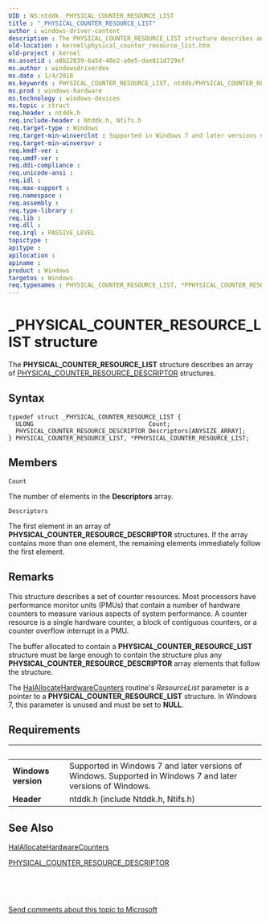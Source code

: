 ```yaml
---
UID : NS:ntddk._PHYSICAL_COUNTER_RESOURCE_LIST
title : "_PHYSICAL_COUNTER_RESOURCE_LIST"
author : windows-driver-content
description : The PHYSICAL_COUNTER_RESOURCE_LIST structure describes an array of PHYSICAL_COUNTER_RESOURCE_DESCRIPTOR structures.
old-location : kernel\physical_counter_resource_list.htm
old-project : kernel
ms.assetid : a8b22839-6a5d-48e2-a0e5-dae811d729ef
ms.author : windowsdriverdev
ms.date : 1/4/2018
ms.keywords : PHYSICAL_COUNTER_RESOURCE_LIST, ntddk/PHYSICAL_COUNTER_RESOURCE_LIST, *PPHYSICAL_COUNTER_RESOURCE_LIST, PPHYSICAL_COUNTER_RESOURCE_LIST structure pointer [Kernel-Mode Driver Architecture], PPHYSICAL_COUNTER_RESOURCE_LIST, kernel.physical_counter_resource_list, ntddk/PPHYSICAL_COUNTER_RESOURCE_LIST, kstruct_c_17d0a58a-6ac5-4360-a481-d33f0942b521.xml, _PHYSICAL_COUNTER_RESOURCE_LIST, PHYSICAL_COUNTER_RESOURCE_LIST structure [Kernel-Mode Driver Architecture]
ms.prod : windows-hardware
ms.technology : windows-devices
ms.topic : struct
req.header : ntddk.h
req.include-header : Ntddk.h, Ntifs.h
req.target-type : Windows
req.target-min-winverclnt : Supported in Windows 7 and later versions of Windows.
req.target-min-winversvr : 
req.kmdf-ver : 
req.umdf-ver : 
req.ddi-compliance : 
req.unicode-ansi : 
req.idl : 
req.max-support : 
req.namespace : 
req.assembly : 
req.type-library : 
req.lib : 
req.dll : 
req.irql : PASSIVE_LEVEL
topictype : 
apitype : 
apilocation : 
apiname : 
product : Windows
targetos : Windows
req.typenames : PHYSICAL_COUNTER_RESOURCE_LIST, *PPHYSICAL_COUNTER_RESOURCE_LIST
---
```


# _PHYSICAL_COUNTER_RESOURCE_LIST structure
The <b>PHYSICAL_COUNTER_RESOURCE_LIST</b> structure describes an array of <a href="..\ntddk\ns-ntddk-_physical_counter_resource_descriptor.md">PHYSICAL_COUNTER_RESOURCE_DESCRIPTOR</a> structures.

## Syntax
````
typedef struct _PHYSICAL_COUNTER_RESOURCE_LIST {
  ULONG                                Count;
  PHYSICAL_COUNTER_RESOURCE_DESCRIPTOR Descriptors[ANYSIZE_ARRAY];
} PHYSICAL_COUNTER_RESOURCE_LIST, *PPHYSICAL_COUNTER_RESOURCE_LIST;
````

## Members


`Count`

The number of elements in the <b>Descriptors</b> array.

`Descriptors`

The first element in an array of <b>PHYSICAL_COUNTER_RESOURCE_DESCRIPTOR</b> structures. If the array contains more than one element, the remaining elements immediately follow the first element.

## Remarks
This structure describes a set of counter resources. Most processors have performance monitor units (PMUs) that contain a number of hardware counters to measure various aspects of system performance. A counter resource is a single hardware counter, a block of contiguous counters, or a counter overflow interrupt in a PMU.

The buffer allocated to contain a <b>PHYSICAL_COUNTER_RESOURCE_LIST</b> structure must be large enough to contain the structure plus any <b>PHYSICAL_COUNTER_RESOURCE_DESCRIPTOR</b> array elements that follow the structure.

The <a href="..\ntddk\nf-ntddk-halallocatehardwarecounters.md">HalAllocateHardwareCounters</a> routine's <i>ResourceList</i> parameter is a pointer to a <b>PHYSICAL_COUNTER_RESOURCE_LIST</b> structure. In Windows 7, this parameter is unused and must be set to <b>NULL</b>.

## Requirements
| &nbsp; | &nbsp; |
| ---- |:---- |
| **Windows version** | Supported in Windows 7 and later versions of Windows. Supported in Windows 7 and later versions of Windows. |
| **Header** | ntddk.h (include Ntddk.h, Ntifs.h) |

## See Also

<a href="..\ntddk\nf-ntddk-halallocatehardwarecounters.md">HalAllocateHardwareCounters</a>

<a href="..\ntddk\ns-ntddk-_physical_counter_resource_descriptor.md">PHYSICAL_COUNTER_RESOURCE_DESCRIPTOR</a>

 

 

<a href="mailto:wsddocfb@microsoft.com?subject=Documentation%20feedback [kernel\kernel]:%20PHYSICAL_COUNTER_RESOURCE_LIST structure%20 RELEASE:%20(1/4/2018)&amp;body=%0A%0APRIVACY STATEMENT%0A%0AWe use your feedback to improve the documentation. We don't use your email address for any other purpose, and we'll remove your email address from our system after the issue that you're reporting is fixed. While we're working to fix this issue, we might send you an email message to ask for more info. Later, we might also send you an email message to let you know that we've addressed your feedback.%0A%0AFor more info about Microsoft's privacy policy, see http://privacy.microsoft.com/en-us/default.aspx." title="Send comments about this topic to Microsoft">Send comments about this topic to Microsoft</a>